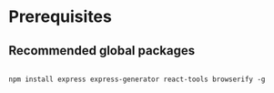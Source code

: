 # Prerequisites

## Recommended global packages

```

npm install express express-generator react-tools browserify -g

```
